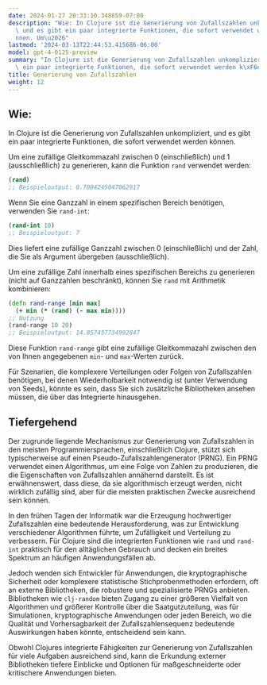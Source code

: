 ```yaml
---
date: 2024-01-27 20:33:10.348859-07:00
description: "Wie: In Clojure ist die Generierung von Zufallszahlen unkompliziert,\
  \ und es gibt ein paar integrierte Funktionen, die sofort verwendet werden k\xF6\
  nnen. Um\u2026"
lastmod: '2024-03-13T22:44:53.415686-06:00'
model: gpt-4-0125-preview
summary: "In Clojure ist die Generierung von Zufallszahlen unkompliziert, und es gibt\
  \ ein paar integrierte Funktionen, die sofort verwendet werden k\xF6nnen."
title: Generierung von Zufallszahlen
weight: 12
---
```


## Wie:
In Clojure ist die Generierung von Zufallszahlen unkompliziert, und es gibt ein paar integrierte Funktionen, die sofort verwendet werden können.

Um eine zufällige Gleitkommazahl zwischen 0 (einschließlich) und 1 (ausschließlich) zu generieren, kann die Funktion `rand` verwendet werden:

```Clojure
(rand)
;; Beispieloutput: 0.7094245047062917
```

Wenn Sie eine Ganzzahl in einem spezifischen Bereich benötigen, verwenden Sie `rand-int`:

```Clojure
(rand-int 10)
;; Beispieloutput: 7
```

Dies liefert eine zufällige Ganzzahl zwischen 0 (einschließlich) und der Zahl, die Sie als Argument übergeben (ausschließlich).

Um eine zufällige Zahl innerhalb eines spezifischen Bereichs zu generieren (nicht auf Ganzzahlen beschränkt), können Sie `rand` mit Arithmetik kombinieren:

```Clojure
(defn rand-range [min max]
  (+ min (* (rand) (- max min))))
;; Nutzung
(rand-range 10 20)
;; Beispieloutput: 14.857457734992847
```

Diese Funktion `rand-range` gibt eine zufällige Gleitkommazahl zwischen den von Ihnen angegebenen `min`- und `max`-Werten zurück.

Für Szenarien, die komplexere Verteilungen oder Folgen von Zufallszahlen benötigen, bei denen Wiederholbarkeit notwendig ist (unter Verwendung von Seeds), könnte es sein, dass Sie sich zusätzliche Bibliotheken ansehen müssen, die über das Integrierte hinausgehen.

## Tiefergehend
Der zugrunde liegende Mechanismus zur Generierung von Zufallszahlen in den meisten Programmiersprachen, einschließlich Clojure, stützt sich typischerweise auf einen Pseudo-Zufallszahlengenerator (PRNG). Ein PRNG verwendet einen Algorithmus, um eine Folge von Zahlen zu produzieren, die die Eigenschaften von Zufallszahlen annähernd darstellt. Es ist erwähnenswert, dass diese, da sie algorithmisch erzeugt werden, nicht wirklich zufällig sind, aber für die meisten praktischen Zwecke ausreichend sein können.

In den frühen Tagen der Informatik war die Erzeugung hochwertiger Zufallszahlen eine bedeutende Herausforderung, was zur Entwicklung verschiedener Algorithmen führte, um Zufälligkeit und Verteilung zu verbessern. Für Clojure sind die integrierten Funktionen wie `rand` und `rand-int` praktisch für den alltäglichen Gebrauch und decken ein breites Spektrum an häufigen Anwendungsfällen ab.

Jedoch wenden sich Entwickler für Anwendungen, die kryptographische Sicherheit oder komplexere statistische Stichprobenmethoden erfordern, oft an externe Bibliotheken, die robustere und spezialisierte PRNGs anbieten. Bibliotheken wie `clj-random` bieten Zugang zu einer größeren Vielfalt von Algorithmen und größerer Kontrolle über die Saatgutzuteilung, was für Simulationen, kryptographische Anwendungen oder jeden Bereich, wo die Qualität und Vorhersagbarkeit der Zufallszahlensequenz bedeutende Auswirkungen haben könnte, entscheidend sein kann.

Obwohl Clojures integrierte Fähigkeiten zur Generierung von Zufallszahlen für viele Aufgaben ausreichend sind, kann die Erkundung externer Bibliotheken tiefere Einblicke und Optionen für maßgeschneiderte oder kritischere Anwendungen bieten.
